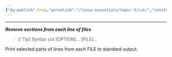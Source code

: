 ```yaml
---
{"dg-publish":true,"permalink":"/linux-essentials/topic-3/cut/","noteIcon":"1"}
---
```


---
___Remove sections from each line of files___

> [! Tip] Syntax
	 cut [OPTION]... [FILE]...

Print selected parts of lines from each FILE to standard output.
